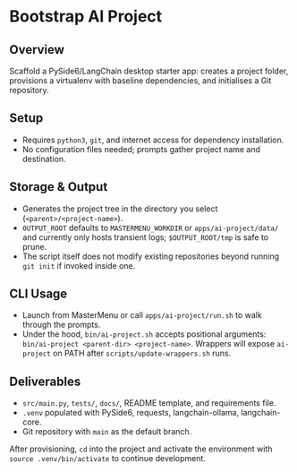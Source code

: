 # Bootstrap AI Project

## Overview
Scaffold a PySide6/LangChain desktop starter app: creates a project folder, provisions a virtualenv with baseline dependencies, and initialises a Git repository.

## Setup
- Requires `python3`, `git`, and internet access for dependency installation.
- No configuration files needed; prompts gather project name and destination.

## Storage & Output
- Generates the project tree in the directory you select (`<parent>/<project-name>`).
- `OUTPUT_ROOT` defaults to `MASTERMENU_WORKDIR` or `apps/ai-project/data/` and currently only hosts transient logs; `$OUTPUT_ROOT/tmp` is safe to prune.
- The script itself does not modify existing repositories beyond running `git init` if invoked inside one.

## CLI Usage
- Launch from MasterMenu or call `apps/ai-project/run.sh` to walk through the prompts.
- Under the hood, `bin/ai-project.sh` accepts positional arguments: `bin/ai-project <parent-dir> <project-name>`. Wrappers will expose `ai-project` on PATH after `scripts/update-wrappers.sh` runs.

## Deliverables
- `src/main.py`, `tests/`, `docs/`, README template, and requirements file.
- `.venv` populated with PySide6, requests, langchain-ollama, langchain-core.
- Git repository with `main` as the default branch.

After provisioning, `cd` into the project and activate the environment with `source .venv/bin/activate` to continue development.
